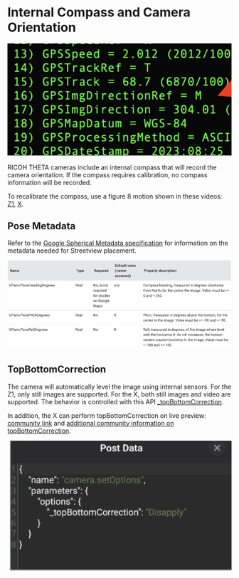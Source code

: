 # Internal Compass and Camera Orientation

![compass](images/compass_orientation/compass.png)

RICOH THETA cameras include an internal compass that will record the camera orientation.
If the compass requires calibration, no compass information will be recorded.

To recalibrate the compass, use a figure 8 motion shown in these videos: [Z1](https://youtu.be/Q9e7FoWYRY8),
[X](https://youtu.be/6UX2QBLjZbE).

## Pose Metadata

Refer to the [Google Spherical Metadata specification](https://developers.google.com/streetview/spherical-metadata)
for information on the metadata needed for Streetview
placement.

![pose metadata](images/compass_orientation/pose_metadata2.png)

## TopBottomCorrection

The camera will automatically level the image using internal sensors.
For the Z1, only still images are supported.  For the X, both still images and video are supported.
The behavior is controlled with this API
[_topBottomCorrection](https://github.com/ricohapi/theta-api-specs/blob/main/theta-web-api-v2.1/options/_top_bottom_correction.md).

In addition, the X can perform topBottomCorrection on live preview: [community link](https://community.theta360.guide/t/is-it-possible-to-get-ricoh-camera-orientation-from-live-preview/9510/6?u=craig) and [additional community information on topBottomCorrection](https://community.theta360.guide/t/ricoh-theta-disable-auto-level-topbottomcorrection-for-interval-shooting/9338?u=craig).

![top bottom](images/compass_orientation/top_bottom.png)
